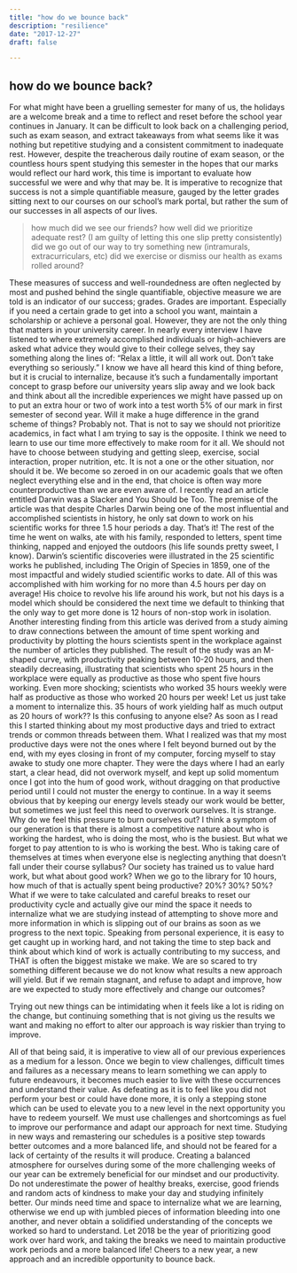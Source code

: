 ```yaml
---
title: "how do we bounce back"
description: "resilience"
date: "2017-12-27"
draft: false

---
```


## how do we bounce back?

For what might have been a gruelling semester for many of us, the holidays are a welcome break and a time to reflect and reset before the school year continues in January.
It can be difficult to look back on a challenging period, such as exam season, and extract takeaways from what seems like it was nothing but repetitive studying and a consistent commitment to inadequate rest. However, despite the treacherous daily routine of exam season, or the countless hours spent studying this semester in the hopes that our marks would reflect our hard work, this time is important to evaluate how successful we were and why that may be.
It is imperative to recognize that success is not a simple quantifiable measure, gauged by the letter grades sitting next to our courses on our school’s mark portal, but rather the sum of our successes in all aspects of our lives.
>how much did we see our friends? 
>how well did we prioritize adequate rest? (I am guilty of letting this one slip pretty consistently)
>did we go out of our way to try something new (intramurals, extracurriculars, etc)
>did we exercise or dismiss our health as exams rolled around?

These measures of success and well-roundedness are often neglected by most and pushed behind the single quantifiable, objective measure we are told is an indicator of our success; grades.
Grades are important. Especially if you need a certain grade to get into a school you want, maintain a scholarship or achieve a personal goal. However, they are not the only thing that matters in your university career. In nearly every interview I have listened to where extremely accomplished individuals or high-achievers are asked what advice they would give to their college selves, they say something along the lines of:
“Relax a little, it will all work out. Don’t take everything so seriously.”
I know we have all heard this kind of thing before, but it is crucial to internalize, because it’s such a fundamentally important concept to grasp before our university years slip away and we look back and think about all the incredible experiences we might have passed up on to put an extra hour or two of work into a test worth 5% of our mark in first semester of second year. Will it make a huge difference in the grand scheme of things?  Probably not. That is not to say we should not prioritize academics, in fact what I am trying to say is the opposite.
I think we need to learn to use our time more effectively to make room for it all. We should not have to choose between studying and getting sleep, exercise, social interaction, proper nutrition, etc. It is not a one or the other situation, nor should it be. We become so zeroed in on our academic goals that we often neglect everything else and in the end, that choice is often way more counterproductive than we are even aware of.
I recently read an article entitled Darwin was a Slacker and You Should be Too. The premise of the article was that despite Charles Darwin being one of the most influential and accomplished scientists in history, he only sat down to work on his scientific works for three 1.5 hour periods a day. That’s it! The rest of the time he went on walks, ate with his family, responded to letters, spent time thinking, napped and enjoyed the outdoors (his life sounds pretty sweet, I know). Darwin’s scientific discoveries were illustrated in the 25 scientific works he published, including The Origin of Species in 1859, one of the most impactful and widely studied scientific works to date. All of this was accomplished with him working for no more than 4.5 hours per day on average! His choice to revolve his life around his work, but not his days is a model which should be  considered the next time we default to thinking that the only way to get more done is 12 hours of non-stop work in isolation.
Another interesting finding from this article was derived from a study aiming to draw connections between the amount of time spent working and productivity by plotting the hours scientists spent in the workplace against the number of articles they published.
The result of the study was an M-shaped curve, with productivity peaking between 10-20 hours, and then steadily decreasing, illustrating that scientists who spent 25 hours in the workplace were equally as productive as those who spent five hours working. Even more shocking; scientists who worked 35 hours weekly were half as productive as those who worked 20 hours per week!
Let us just take a moment to internalize this.
35 hours of work yielding half as much output as 20 hours of work?? Is this confusing to anyone else?
As soon as I read this I started thinking about my most productive days and tried to extract trends or common threads between them. What I realized was that my most productive days were not the ones where I felt beyond burned out by the end, with my eyes closing in front of my computer, forcing myself to stay awake to study one more chapter. They were the days where I had an early start, a clear head, did not overwork myself, and kept up solid momentum once I got into the hum of good work, without dragging on that productive period until I could not muster the energy to continue.
In a way it seems obvious that by keeping our energy levels steady our work would be better, but sometimes we just feel this need to overwork ourselves. It is strange. Why do we feel this pressure to burn ourselves out?
I think a symptom of our generation is that there is almost a competitive nature about who is working the hardest, who is doing the most, who is the busiest. But what we forget to pay attention to is who is working the best. Who is taking care of themselves at times when everyone else is neglecting anything that doesn’t fall under their course syllabus?
Our society has trained us to value hard work, but what about good work?
When we go to the library for 10 hours, how much of that is actually spent being productive? 20%? 30%? 50%? What if we were to take calculated and careful breaks to reset our productivity cycle and actually give our mind the space it needs to internalize what we are studying instead of attempting to shove more and more information in which is slipping out of our brains as soon as we progress to the next topic.
Speaking from personal experience, it is easy to get caught up in working hard, and not taking the time to step back and think about which kind of work is actually contributing to my success, and THAT is often the biggest mistake we make. We are so scared to try something different because we do not know what results a new approach will yield. But if we remain stagnant, and refuse to adapt and improve, how are we expected to study more effectively and change our outcomes?
 
Trying out new things can be intimidating when it feels like a lot is riding on the change, but continuing something that is not giving us the results we want and making no effort to alter our approach is way riskier than trying to improve.
 
All of that being said, it is imperative to view all of our previous experiences as a medium for a lesson. Once we begin to view challenges, difficult times and failures as a necessary means to learn something we can apply to future endeavours, it becomes much easier to live with these occurrences and understand their value. As defeating as it is to feel like you did not perform your best or could have done more, it is only a stepping stone which can be used to elevate you to a new level in the next opportunity you have to redeem yourself. We must use challenges and shortcomings as fuel to improve our performance and adapt our approach for next time. Studying in new ways and remastering our schedules is a positive step towards better outcomes and a more balanced life, and should not be feared for a lack of certainty of the results it will produce.
Creating a balanced atmosphere for ourselves during some of the more challenging weeks of our year can be extremely beneficial for our mindset and our productivity. Do not underestimate the power of healthy breaks, exercise, good friends and random acts of kindness to make your day and studying infinitely better. Our minds need time and space to internalize what we are learning, otherwise we end up with jumbled pieces of information bleeding into one another, and never obtain a solidified understanding of the concepts we worked so hard to understand.
Let 2018 be the year of prioritizing good work over hard work, and taking the breaks we need to maintain productive work periods and a more balanced life!
Cheers to a new year, a new approach and an incredible opportunity to bounce back.

